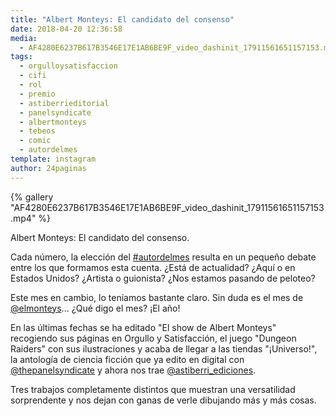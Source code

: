 ```yaml
---
title: "Albert Monteys: El candidato del consenso"
date: 2018-04-20 12:36:58
media: 
  - AF4280E6237B617B3546E17E1AB6BE9F_video_dashinit_17911561651157153.mp4
tags: 
  - orgulloysatisfaccion
  - cifi
  - rol
  - premio
  - astiberrieditorial
  - panelsyndicate
  - albertmonteys
  - tebeos
  - comic
  - autordelmes
template: instagram
author: 24paginas
---
```


{% gallery "AF4280E6237B617B3546E17E1AB6BE9F_video_dashinit_17911561651157153.mp4" %}

Albert Monteys: El candidato del consenso.

Cada número, la elección del [#autordelmes](/etiquetas/autordelmes) resulta en un pequeño debate entre los que formamos esta cuenta. ¿Está de actualidad? ¿Aquí o en Estados Unidos? ¿Artista o guionista? ¿Nos estamos pasando de peloteo?

Este mes en cambio, lo teníamos bastante claro. Sin duda es el mes de [@elmonteys](https://instagram.com/elmonteys)... ¿Qué digo el mes? ¡El año!

En las últimas fechas se ha editado "El show de Albert Monteys" recogiendo sus páginas en Orgullo y Satisfacción, el juego "Dungeon Raiders" con sus ilustraciones y acaba de llegar a las tiendas "¡Universo!", la antología de ciencia ficción que ya edito en digital con [@thepanelsyndicate](https://instagram.com/thepanelsyndicate) y ahora nos trae [@astiberri_ediciones](https://instagram.com/astiberri_ediciones).

Tres trabajos completamente distintos que muestran una versatilidad sorprendente y nos dejan con ganas de verle dibujando más y más cosas.
